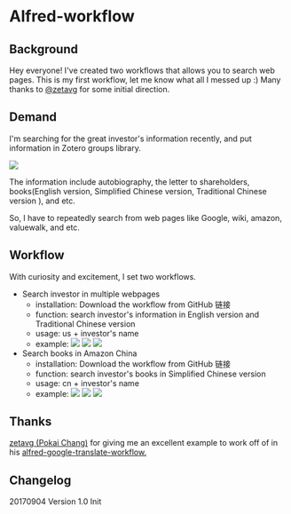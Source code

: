 # Alfred-workflow

## Background

Hey everyone! I've created two workflows that allows you to search web pages.
This is my first workflow, let me know what all I messed up :)
Many thanks to [@zetavg](https://github.com/zetavg/alfred-google-translate-workflow) for some initial direction.

## Demand

I'm searching for the great investor's information recently, and put information in Zotero groups library.

![](http://omjtq6wcu.bkt.clouddn.com/1.jpg)

The information include autobiography, the letter to shareholders, books(English version, Simplified Chinese version, Traditional Chinese version ), and etc.

So, I have to repeatedly search from web pages like Google, wiki, amazon, valuewalk, and etc.

## Workflow

With curiosity and excitement, I set two workflows.
- Search investor in multiple webpages
  - installation: Download the workflow from GitHub 链接
  - function: search investor's information in English version and Traditional Chinese version
  - usage: us + investor's name
  - example:
![](http://omjtq6wcu.bkt.clouddn.com/2.jpg)
![](http://omjtq6wcu.bkt.clouddn.com/3.jpg)
![](http://omjtq6wcu.bkt.clouddn.com/4.jpg)
- Search books in Amazon China
  - installation: Download the workflow from GitHub 链接
  - function: search investor's books in Simplified Chinese version
  - usage: cn + investor's name
  - example:
![](http://omjtq6wcu.bkt.clouddn.com/5.jpg)
![](http://omjtq6wcu.bkt.clouddn.com/6.jpg)
![](http://omjtq6wcu.bkt.clouddn.com/7.jpg)

## Thanks
[zetavg (Pokai Chang)](https://github.com/zetavg) for giving me an excellent example to work off of in his [alfred-google-translate-workflow.](https://github.com/zetavg/alfred-google-translate-workflow)

## Changelog
20170904 Version 1.0 Init
